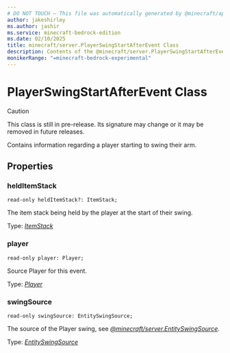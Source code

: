```yaml
---
# DO NOT TOUCH — This file was automatically generated by @minecraft/api-docs-generator, to report problems file an issue at https://github.com/Mojang/minecraft-scripting-libraries
author: jakeshirley
ms.author: jashir
ms.service: minecraft-bedrock-edition
ms.date: 02/10/2025
title: minecraft/server.PlayerSwingStartAfterEvent Class
description: Contents of the @minecraft/server.PlayerSwingStartAfterEvent class.
monikerRange: "=minecraft-bedrock-experimental"
---
```

# PlayerSwingStartAfterEvent Class

> [!CAUTION]
> This class is still in pre-release.  Its signature may change or it may be removed in future releases.

Contains information regarding a player starting to swing their arm.

## Properties

### **heldItemStack**
`read-only heldItemStack?: ItemStack;`

The item stack being held by the player at the start of their swing.

Type: [*ItemStack*](ItemStack.md)

### **player**
`read-only player: Player;`

Source Player for this event.

Type: [*Player*](Player.md)

### **swingSource**
`read-only swingSource: EntitySwingSource;`

The source of the Player swing, see [*@minecraft/server.EntitySwingSource*](../../../scriptapi/minecraft/server/EntitySwingSource.md).

Type: [*EntitySwingSource*](EntitySwingSource.md)
